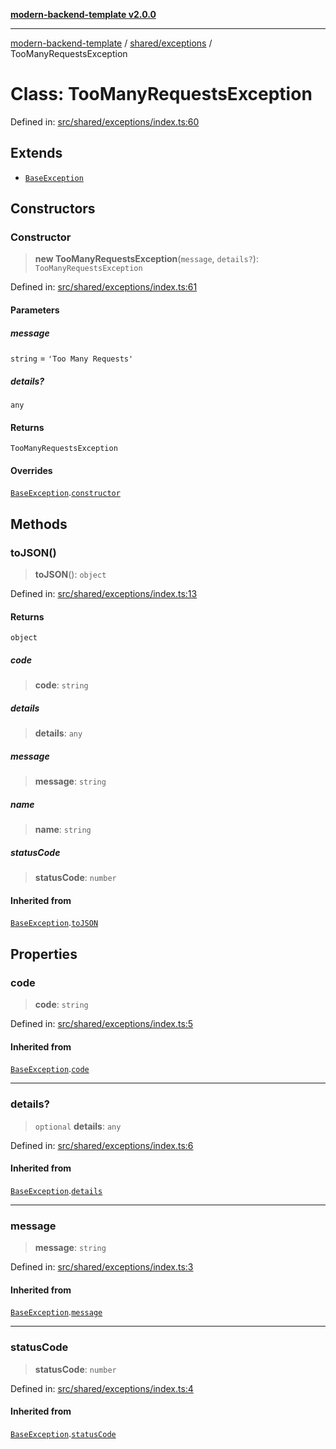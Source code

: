 [**modern-backend-template v2.0.0**](../../../README.md)

***

[modern-backend-template](../../../modules.md) / [shared/exceptions](../README.md) / TooManyRequestsException

# Class: TooManyRequestsException

Defined in: [src/shared/exceptions/index.ts:60](https://github.com/maemreyo/saas-4cus-nodejs/blob/1a77de11cd6eaefe66c31c7f5de281673fc25ce5/src/shared/exceptions/index.ts#L60)

## Extends

- [`BaseException`](BaseException.md)

## Constructors

### Constructor

> **new TooManyRequestsException**(`message`, `details?`): `TooManyRequestsException`

Defined in: [src/shared/exceptions/index.ts:61](https://github.com/maemreyo/saas-4cus-nodejs/blob/1a77de11cd6eaefe66c31c7f5de281673fc25ce5/src/shared/exceptions/index.ts#L61)

#### Parameters

##### message

`string` = `'Too Many Requests'`

##### details?

`any`

#### Returns

`TooManyRequestsException`

#### Overrides

[`BaseException`](BaseException.md).[`constructor`](BaseException.md#constructor)

## Methods

### toJSON()

> **toJSON**(): `object`

Defined in: [src/shared/exceptions/index.ts:13](https://github.com/maemreyo/saas-4cus-nodejs/blob/1a77de11cd6eaefe66c31c7f5de281673fc25ce5/src/shared/exceptions/index.ts#L13)

#### Returns

`object`

##### code

> **code**: `string`

##### details

> **details**: `any`

##### message

> **message**: `string`

##### name

> **name**: `string`

##### statusCode

> **statusCode**: `number`

#### Inherited from

[`BaseException`](BaseException.md).[`toJSON`](BaseException.md#tojson)

## Properties

### code

> **code**: `string`

Defined in: [src/shared/exceptions/index.ts:5](https://github.com/maemreyo/saas-4cus-nodejs/blob/1a77de11cd6eaefe66c31c7f5de281673fc25ce5/src/shared/exceptions/index.ts#L5)

#### Inherited from

[`BaseException`](BaseException.md).[`code`](BaseException.md#code)

***

### details?

> `optional` **details**: `any`

Defined in: [src/shared/exceptions/index.ts:6](https://github.com/maemreyo/saas-4cus-nodejs/blob/1a77de11cd6eaefe66c31c7f5de281673fc25ce5/src/shared/exceptions/index.ts#L6)

#### Inherited from

[`BaseException`](BaseException.md).[`details`](BaseException.md#details)

***

### message

> **message**: `string`

Defined in: [src/shared/exceptions/index.ts:3](https://github.com/maemreyo/saas-4cus-nodejs/blob/1a77de11cd6eaefe66c31c7f5de281673fc25ce5/src/shared/exceptions/index.ts#L3)

#### Inherited from

[`BaseException`](BaseException.md).[`message`](BaseException.md#message)

***

### statusCode

> **statusCode**: `number`

Defined in: [src/shared/exceptions/index.ts:4](https://github.com/maemreyo/saas-4cus-nodejs/blob/1a77de11cd6eaefe66c31c7f5de281673fc25ce5/src/shared/exceptions/index.ts#L4)

#### Inherited from

[`BaseException`](BaseException.md).[`statusCode`](BaseException.md#statuscode)
